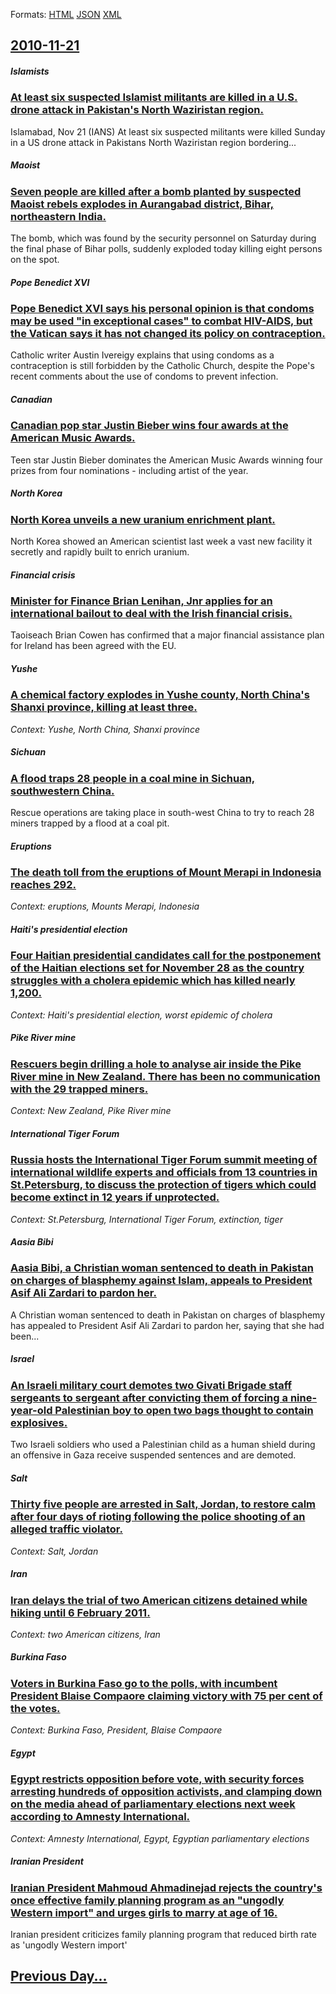 
Formats: [HTML](2010/11/21/index.html)  [JSON](2010/11/21/index.json)  [XML](2010/11/21/index.xml)  

## [2010-11-21](/news/2010/11/21/index.md)

##### Islamists
### [At least six suspected Islamist militants are killed in a U.S. drone attack in Pakistan's North Waziristan region. ](/news/2010/11/21/at-least-six-suspected-islamist-militants-are-killed-in-a-u-s-drone-attack-in-pakistan-s-north-waziristan-region.md)
Islamabad, Nov 21 (IANS) At least six suspected militants were killed Sunday in a US drone attack in Pakistans North Waziristan region bordering...

##### Maoist
### [Seven people are killed after a bomb planted by suspected Maoist rebels explodes in Aurangabad district, Bihar, northeastern India. ](/news/2010/11/21/seven-people-are-killed-after-a-bomb-planted-by-suspected-maoist-rebels-explodes-in-aurangabad-district-bihar-northeastern-india.md)
The bomb, which was found by the security personnel on Saturday during the final phase of Bihar polls, suddenly exploded today killing eight persons on the spot.

##### Pope Benedict XVI
### [Pope Benedict XVI says his personal opinion is that condoms may be used "in exceptional cases" to combat HIV-AIDS, but the Vatican says it has not changed its policy on contraception. ](/news/2010/11/21/pope-benedict-xvi-says-his-personal-opinion-is-that-condoms-may-be-used-in-exceptional-cases-to-combat-hiv-aids-but-the-vatican-says-it-h.md)
Catholic writer Austin Ivereigy explains that using condoms as a contraception is still forbidden by the Catholic Church, despite the Pope&#039;s recent comments about the use of condoms to prevent infection.

##### Canadian
### [Canadian pop star Justin Bieber wins four awards at the American Music Awards. ](/news/2010/11/21/canadian-pop-star-justin-bieber-wins-four-awards-at-the-american-music-awards.md)
Teen star Justin Bieber dominates the American Music Awards winning four prizes from four nominations - including artist of the year.

##### North Korea
### [North Korea unveils a new uranium enrichment plant. ](/news/2010/11/21/north-korea-unveils-a-new-uranium-enrichment-plant.md)
North Korea showed an American scientist last week a vast new facility it secretly and rapidly built to enrich uranium.

##### Financial crisis
### [Minister for Finance Brian Lenihan, Jnr applies for an international bailout to deal with the Irish financial crisis. ](/news/2010/11/21/minister-for-finance-brian-lenihan-jnr-applies-for-an-international-bailout-to-deal-with-the-irish-financial-crisis.md)
Taoiseach Brian Cowen has confirmed that a major financial assistance plan for Ireland has been agreed with the EU.

##### Yushe
### [A chemical factory explodes in Yushe county, North China's Shanxi province, killing at least three. ](/news/2010/11/21/a-chemical-factory-explodes-in-yushe-county-north-china-s-shanxi-province-killing-at-least-three.md)
_Context: Yushe, North China, Shanxi province_

##### Sichuan
### [A flood traps 28 people in a coal mine in Sichuan, southwestern China. ](/news/2010/11/21/a-flood-traps-28-people-in-a-coal-mine-in-sichuan-southwestern-china.md)
Rescue operations are taking place in south-west China to try to reach 28 miners trapped by a flood at a coal pit.

##### Eruptions
### [The death toll from the eruptions of Mount Merapi in Indonesia reaches 292. ](/news/2010/11/21/the-death-toll-from-the-eruptions-of-mount-merapi-in-indonesia-reaches-292.md)
_Context: eruptions, Mounts Merapi, Indonesia_

##### Haiti's presidential election
### [Four Haitian presidential candidates call for the postponement of the Haitian elections set for November 28 as the country struggles with a cholera epidemic which has killed nearly 1,200. ](/news/2010/11/21/four-haitian-presidential-candidates-call-for-the-postponement-of-the-haitian-elections-set-for-november-28-as-the-country-struggles-with-a.md)
_Context: Haiti's presidential election, worst epidemic of cholera_

##### Pike River mine
### [Rescuers begin drilling a hole to analyse air inside the Pike River mine in New Zealand. There has been no communication with the 29 trapped miners. ](/news/2010/11/21/rescuers-begin-drilling-a-hole-to-analyse-air-inside-the-pike-river-mine-in-new-zealand-there-has-been-no-communication-with-the-29-trapped.md)
_Context: New Zealand, Pike River mine_

##### International Tiger Forum
### [Russia hosts the International Tiger Forum summit meeting of international wildlife experts and officials from 13 countries in St.Petersburg, to discuss the protection of tigers which could become extinct in 12 years if unprotected. ](/news/2010/11/21/russia-hosts-the-international-tiger-forum-summit-meeting-of-international-wildlife-experts-and-officials-from-13-countries-in-st-petersburg.md)
_Context: St.Petersburg, International Tiger Forum, extinction, tiger_

##### Aasia Bibi
### [Aasia Bibi, a Christian woman sentenced to death in Pakistan on charges of blasphemy against Islam, appeals to President Asif Ali Zardari to pardon her. ](/news/2010/11/21/aasia-bibi-a-christian-woman-sentenced-to-death-in-pakistan-on-charges-of-blasphemy-against-islam-appeals-to-president-asif-ali-zardari-to.md)
A Christian woman sentenced to death in Pakistan on charges of blasphemy has appealed to President Asif Ali Zardari to pardon her, saying that she had been...

##### Israel
### [An Israeli military court demotes two Givati Brigade staff sergeants to sergeant after convicting them of forcing a nine-year-old Palestinian boy to open two bags thought to contain explosives. ](/news/2010/11/21/an-israeli-military-court-demotes-two-givati-brigade-staff-sergeants-to-sergeant-after-convicting-them-of-forcing-a-nine-year-old-palestinia.md)
Two Israeli soldiers who used a Palestinian child as a human shield during an offensive in Gaza receive suspended sentences and are demoted.

##### Salt
### [Thirty five people are arrested in Salt, Jordan, to restore calm after four days of rioting following the police shooting of an alleged traffic violator. ](/news/2010/11/21/thirty-five-people-are-arrested-in-salt-jordan-to-restore-calm-after-four-days-of-rioting-following-the-police-shooting-of-an-alleged-traf.md)
_Context: Salt, Jordan_

##### Iran
### [Iran delays the trial of two American citizens detained while hiking until 6 February 2011. ](/news/2010/11/21/iran-delays-the-trial-of-two-american-citizens-detained-while-hiking-until-6-february-2011.md)
_Context: two American citizens, Iran_

##### Burkina Faso
### [Voters in Burkina Faso go to the polls, with incumbent President Blaise Compaore claiming victory with 75 per cent of the votes.](/news/2010/11/21/voters-in-burkina-faso-go-to-the-polls-with-incumbent-president-blaise-compaora-c-claiming-victory-with-75-per-cent-of-the-votes.md)
_Context: Burkina Faso, President, Blaise Compaore_

##### Egypt
### [Egypt restricts opposition before vote, with security forces arresting hundreds of opposition activists, and clamping down on the media ahead of parliamentary elections next week according to Amnesty International. ](/news/2010/11/21/egypt-restricts-opposition-before-vote-with-security-forces-arresting-hundreds-of-opposition-activists-and-clamping-down-on-the-media-ahea.md)
_Context: Amnesty International, Egypt, Egyptian parliamentary elections_

##### Iranian President
### [Iranian President Mahmoud Ahmadinejad rejects the country's once effective family planning program as an "ungodly Western import" and urges girls to marry at age of 16. ](/news/2010/11/21/iranian-president-mahmoud-ahmadinejad-rejects-the-country-s-once-effective-family-planning-program-as-an-ungodly-western-import-and-urges.md)
Iranian president criticizes family planning program that reduced birth rate as &#39;ungodly Western import&#39;

## [Previous Day...](/news/2010/11/20/index.md)

